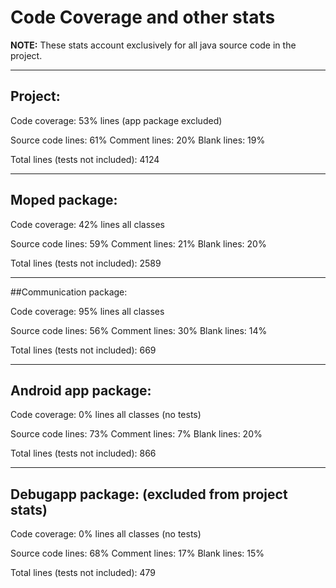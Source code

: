 # Code Coverage and other stats

**NOTE:** These stats account exclusively for all java source code in the project.

---

## Project:

Code coverage: 53% lines (app package excluded)

Source code lines: 61%
Comment lines: 20%
Blank lines: 19%

Total lines (tests not included): 4124
	
---

## Moped package:

Code coverage: 42% lines all classes

Source code lines: 59% 
Comment lines: 21%
Blank lines: 20%

Total lines (tests not included): 2589
	
---

##Communication package:

Code coverage: 95% lines all classes

Source code lines: 56% 
Comment lines: 30%
Blank lines: 14%

Total lines (tests not included): 669
	
---

## Android app package:

Code coverage: 0% lines all classes (no tests)

Source code lines: 73% 
Comment lines: 7%
Blank lines: 20%

Total lines (tests not included): 866

---

## Debugapp package: (excluded from project stats)

Code coverage: 0% lines all classes (no tests)

Source code lines: 68% 
Comment lines: 17%
Blank lines: 15%

Total lines (tests not included): 479
	

